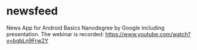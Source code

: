 # newsfeed
News App for Android Basics Nanodegree by Google including presentation.
The webinar is recorded: https://www.youtube.com/watch?v=bgbLn9Frw2Y
